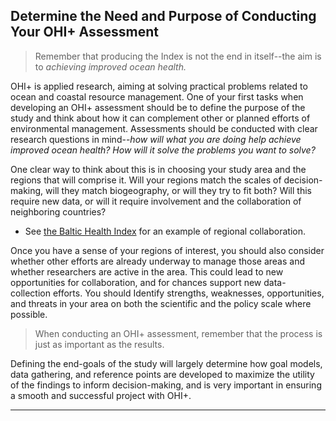 ## **Determine the Need and Purpose of Conducting Your OHI+ Assessment**

> Remember that producing the Index is not the end in itself--the  aim is to *achieving improved ocean health.*

OHI+ is applied research, aiming at solving practical problems related to ocean and coastal resource management. One of your first tasks when developing an OHI+ assessment should be to define the purpose of the study and think about how it can complement other or planned efforts of environmental management. Assessments should be conducted with clear research questions in mind--*how will what you are doing help achieve improved ocean health? How will it solve the problems you want to solve?*

One clear way to think about this is in choosing your study area and the regions that will comprise it. Will your regions match the scales of decision-making, will they match biogeography, or will they try to fit both? Will this require new data, or will it require involvement and the collaboration of neighboring countries?

* See [the Baltic Health Index](http://www.su.se/ostersjocentrum/english/baltic-eye/research/baltic-health-index) for an example of regional collaboration.

Once you have a sense of your regions of interest, you should also consider whether other efforts are already underway to manage those areas and whether researchers are active in the area. This could lead to new opportunities for collaboration, and for chances support new data-collection efforts. You should Identify strengths, weaknesses, opportunities, and threats in your area on both the scientific and the policy scale where possible.

> When conducting an OHI+ assessment, remember that the process is just as important as the results.

Defining the end-goals of the study will largely determine how goal models, data gathering, and reference points are developed to maximize the utility of the findings to inform decision-making, and is very important in ensuring a smooth and successful project with OHI+.

***
